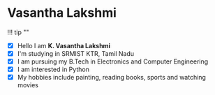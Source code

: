 # __Vasantha Lakshmi__

!!! tip ""
- [x] Hello I am __K. Vasantha Lakshmi__
- [x] I'm studying in SRMIST KTR, Tamil Nadu
- [x] I am pursuing my B.Tech in Electronics and Computer Engineering
- [x] I am interested in Python
- [x] My hobbies include painting, reading books, sports and watching movies